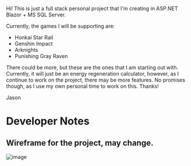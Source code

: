 Hi! This is just a full stack personal project that I'm creating in ASP.NET Blazor + MS SQL Server. 

Currently, the games I will be supporting are:
- Honkai Star Rail
- Genshin Impact
- Arknights
- Punishing Gray Raven

There could be more, but these are the ones that I am starting out with.
Currently, it will just be an energy regeneration calculator, however, as I continue to work on the project, there may be more features. No promises though, as I use my own personal time to work on this.
Thanks!

Jason

# Developer Notes

## Wireframe for the project, may change.

![image](https://github.com/JasonTat/gacha-calculator/assets/112578835/f83931ca-85f1-47c4-91ef-9d3139855bec)


